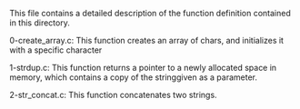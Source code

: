 This file contains a detailed description of the function definition contained in this directory.

  0-create_array.c: This function creates an array of chars, and initializes it with a specific character

  1-strdup.c: This function returns a pointer to a newly allocated space in memory, which contains a copy of the stringgiven as a parameter.

  2-str_concat.c: This function concatenates two strings.  
